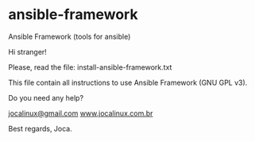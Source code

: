 # ansible-framework
Ansible Framework (tools for ansible)

Hi stranger!

Please, read the file: install-ansible-framework.txt

This file contain all instructions to use Ansible Framework (GNU GPL v3).

Do you need any help?

jocalinux@gmail.com
www.jocalinux.com.br

Best regards,
Joca.
